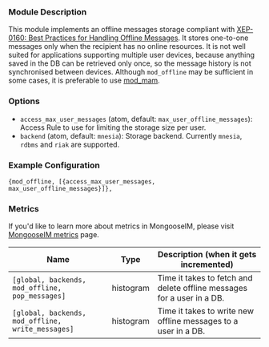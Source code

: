 ### Module Description
This module implements an offline messages storage compliant with [XEP-0160: Best Practices for Handling Offline Messages](http://xmpp.org/extensions/xep-0160.html). 
It stores one-to-one messages only when the recipient has no online resources. 
It is not well suited for applications supporting multiple user devices, because anything saved in the DB can be retrieved only once, so the message history is not synchronised between devices. 
Although `mod_offline` may be sufficient in some cases, it is preferable to use [mod_mam](mod_mam.md).

### Options
* `access_max_user_messages` (atom, default: `max_user_offline_messages`): Access Rule to use for limiting the storage size per user.
* `backend` (atom, default: `mnesia`): Storage backend. Currently `mnesia`, `rdbms` and `riak` are supported. 

### Example Configuration
```
{mod_offline, [{access_max_user_messages, max_user_offline_messages}]},
```

### Metrics

If you'd like to learn more about metrics in MongooseIM, please visit [MongooseIM metrics](../operation-and-maintenance/Mongoose-metrics.md) page.

| Name | Type | Description (when it gets incremented) |
| ---- | ---- | -------------------------------------- |
| `[global, backends, mod_offline, pop_messages]` | histogram | Time it takes to fetch and delete offline messages for a user in a DB. |
| `[global, backends, mod_offline, write_messages]` | histogram | Time it takes to write new offline messages to a user in a DB. |


